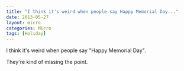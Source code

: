 ```yaml
---
title: "I think it's weird when people say Happy Memorial Day..."
date: 2013-05-27
layout: micro
categories: Micro
tags: [Holiday] 
---
```


I think it's weird when people say "Happy Memorial Day".  

They're kind of missing the point.